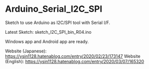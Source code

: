 # Arduino_Serial_I2C_SPI
Sketch to use Arduino as I2C/SPI tool with Serial I/F. 

Latest Sketch: sketch_I2C_SPI_bin_R04.ino

Windows app and Android app are ready. 

Website (Japanese): https://ysin1128.hatenablog.com/entry/2020/02/23/173147
Website (English): https://ysin1128.hatenablog.com/entry/2020/03/07/165320
